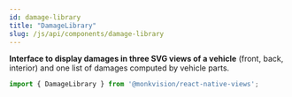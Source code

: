 ```yaml
---
id: damage-library
title: "DamageLibrary"
slug: /js/api/components/damage-library
---
```


**Interface to display damages in three SVG views of a vehicle** (front, back, interior) and one list of damages computed by vehicle parts.

``` javascript
import { DamageLibrary } from '@monkvision/react-native-views';
```
